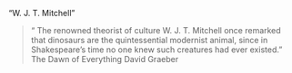 “W. J. T. Mitchell”

> “ The renowned theorist of culture W. J. T. Mitchell once remarked that dinosaurs are the quintessential modernist animal, since in Shakespeare’s time no one knew such creatures had ever existed.”
The Dawn of Everything
David Graeber

